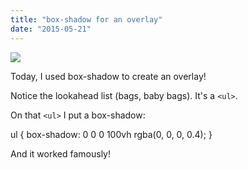 ```yaml
---
title: "box-shadow for an overlay"
date: "2015-05-21"
---
```


![](http://static1.squarespace.com/static/554569a4e4b0b68214c1f5d9/55457b34e4b0fca745eb358d/555d25b6e4b008362f868618/1432167866333/box-shadow-overlay.jpg)

Today, I used box-shadow to create an overlay!

Notice the lookahead list (bags, baby bags). It's a `<ul>`.

On that `<ul>` I put a box-shadow:

ul {
  box-shadow: 0 0 0 100vh rgba(0, 0, 0, 0.4);
}

And it worked famously!
